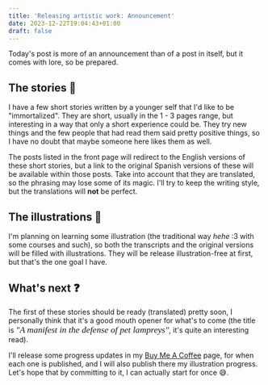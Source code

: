 ```yaml
---
title: 'Releasing artistic work: Announcement'
date: 2023-12-22T19:04:43+01:00
draft: false
---
```


Today's post is more of an announcement than of a post in itself, but it comes with lore, so be prepared.

## The stories :book:

I have a few short stories written by a younger self that I'd like to be "immortalized". They are short, usually in the 1 - 3 pages range, but interesting in a way that only a short experience could be. They try new things and the few people that had read them said pretty positive things, so I have no doubt that maybe someone here likes them as well.

The posts listed in the front page will redirect to the English versions of these short stories, but a link to the original Spanish versions of these will be available within those posts. Take into account that they are translated, so the phrasing may lose some of its magic. I'll try to keep the writing style, but the translations will **not** be perfect.

## The illustrations :art:

I'm planning on learning some illustration (the traditional way *hehe* :3 with some courses and such), so both the transcripts and the original versions will be filled with illustrations. They will be release illustration-free at first, but that's the one goal I have.

## What's next :question:

The first of these stories should be ready (translated) pretty soon, I personally think that it's a good mouth opener for what's to come (the title is <i><span class="elegant">"A manifest in the defense of pet lampreys"</span></i>, it's quite an interesting read).

I'll release some progress updates in my [Buy Me A Coffee](https://buymeacoffee.com/blyxyas) page, for when each one is published, and I will also publish there my illustration progress. Let's hope that by committing to it, I can actually start for once :sweat_smile:.

<style>
.elegant {
    font-family: 'Garamond', 'Georgia', serif;
    font-size: 2ch;
}
</style>